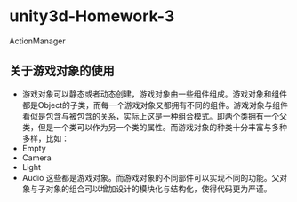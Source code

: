 # unity3d-Homework-3
ActionManager
## 关于游戏对象的使用
- 游戏对象可以静态或者动态创建，游戏对象由一些组件组成。游戏对象和组件都是Object的子类，而每一个游戏对象又都拥有不同的组件。游戏对象与组件看似是包含与被包含的关系，实际上这是一种组合模式。即两个类拥有一个父类，但是一个类可以作为另一个类的属性。而游戏对象的种类十分丰富与多种多样，比如：
 - Empty
 - Camera
 - Light
 - Audio 
 这些都是游戏对象。而游戏对象的不同部件可以实现不同的功能。父对象与子对象的组合可以增加设计的模块化与结构化，使得代码更为严谨。
 
